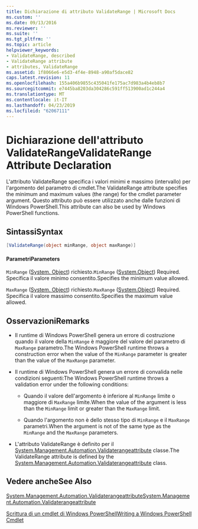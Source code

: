```yaml
---
title: Dichiarazione di attributo ValidateRange | Microsoft Docs
ms.custom: ''
ms.date: 09/13/2016
ms.reviewer: ''
ms.suite: ''
ms.tgt_pltfrm: ''
ms.topic: article
helpviewer_keywords:
- ValidateRange, described
- ValidateRange attribute
- attributes, ValidateRange
ms.assetid: 1f8066e6-e5d3-4f4e-8948-a90af5dace82
caps.latest.revision: 11
ms.openlocfilehash: 155a406b9855c435041fe175ac7d983a4b4eb8b7
ms.sourcegitcommit: e7445ba8203da304286c591ff513900ad1c244a4
ms.translationtype: MT
ms.contentlocale: it-IT
ms.lasthandoff: 04/23/2019
ms.locfileid: "62067111"
---
```

# <a name="validaterange-attribute-declaration"></a><span data-ttu-id="7cc1a-102">Dichiarazione dell'attributo ValidateRange</span><span class="sxs-lookup"><span data-stu-id="7cc1a-102">ValidateRange Attribute Declaration</span></span>

<span data-ttu-id="7cc1a-103">L'attributo ValidateRange specifica i valori minimi e massimo (intervallo) per l'argomento del parametro di cmdlet.</span><span class="sxs-lookup"><span data-stu-id="7cc1a-103">The ValidateRange attribute specifies the minimum and maximum values (the range) for the cmdlet parameter argument.</span></span> <span data-ttu-id="7cc1a-104">Questo attributo può essere utilizzato anche dalle funzioni di Windows PowerShell.</span><span class="sxs-lookup"><span data-stu-id="7cc1a-104">This attribute can also be used by Windows PowerShell functions.</span></span>

## <a name="syntax"></a><span data-ttu-id="7cc1a-105">Sintassi</span><span class="sxs-lookup"><span data-stu-id="7cc1a-105">Syntax</span></span>

```csharp
[ValidateRange(object minRange, object maxRange)]
```

#### <a name="parameters"></a><span data-ttu-id="7cc1a-106">Parametri</span><span class="sxs-lookup"><span data-stu-id="7cc1a-106">Parameters</span></span>

<span data-ttu-id="7cc1a-107">`MinRange` ([System. Object](/dotnet/api/system.object)) richiesto.</span><span class="sxs-lookup"><span data-stu-id="7cc1a-107">`MinRange` ([System.Object](/dotnet/api/system.object)) Required.</span></span> <span data-ttu-id="7cc1a-108">Specifica il valore minimo consentito.</span><span class="sxs-lookup"><span data-stu-id="7cc1a-108">Specifies the minimum value allowed.</span></span>

<span data-ttu-id="7cc1a-109">`MaxRange` ([System. Object](/dotnet/api/system.object)) richiesto.</span><span class="sxs-lookup"><span data-stu-id="7cc1a-109">`MaxRange` ([System.Object](/dotnet/api/system.object)) Required.</span></span> <span data-ttu-id="7cc1a-110">Specifica il valore massimo consentito.</span><span class="sxs-lookup"><span data-stu-id="7cc1a-110">Specifies the maximum value allowed.</span></span>

## <a name="remarks"></a><span data-ttu-id="7cc1a-111">Osservazioni</span><span class="sxs-lookup"><span data-stu-id="7cc1a-111">Remarks</span></span>

- <span data-ttu-id="7cc1a-112">Il runtime di Windows PowerShell genera un errore di costruzione quando il valore della `MinRange` è maggiore del valore del parametro di `MaxRange` parametro.</span><span class="sxs-lookup"><span data-stu-id="7cc1a-112">The Windows PowerShell runtime throws a construction error when the value of the `MinRange` parameter is greater than the value of the `MaxRange` parameter.</span></span>

- <span data-ttu-id="7cc1a-113">Il runtime di Windows PowerShell genera un errore di convalida nelle condizioni seguenti:</span><span class="sxs-lookup"><span data-stu-id="7cc1a-113">The Windows PowerShell runtime throws a validation error under the following conditions:</span></span>

    - <span data-ttu-id="7cc1a-114">Quando il valore dell'argomento è inferiore al `MinRange` limite o maggiore di `MaxRange` limite.</span><span class="sxs-lookup"><span data-stu-id="7cc1a-114">When the value of the argument is less than the `MinRange` limit or greater than the `MaxRange` limit.</span></span>

    - <span data-ttu-id="7cc1a-115">Quando l'argomento non è dello stesso tipo di `MinRange` e il `MaxRange` parametri.</span><span class="sxs-lookup"><span data-stu-id="7cc1a-115">When the argument is not of the same type as the `MinRange` and the `MaxRange` parameters.</span></span>

- <span data-ttu-id="7cc1a-116">L'attributo ValidateRange è definito per il [System.Management.Automation.Validaterangeattribute](/dotnet/api/System.Management.Automation.ValidateRangeAttribute) classe.</span><span class="sxs-lookup"><span data-stu-id="7cc1a-116">The ValidateRange attribute is defined by the [System.Management.Automation.Validaterangeattribute](/dotnet/api/System.Management.Automation.ValidateRangeAttribute) class.</span></span>

## <a name="see-also"></a><span data-ttu-id="7cc1a-117">Vedere anche</span><span class="sxs-lookup"><span data-stu-id="7cc1a-117">See Also</span></span>

[<span data-ttu-id="7cc1a-118">System.Management.Automation.Validaterangeattribute</span><span class="sxs-lookup"><span data-stu-id="7cc1a-118">System.Management.Automation.Validaterangeattribute</span></span>](/dotnet/api/System.Management.Automation.ValidateRangeAttribute)

[<span data-ttu-id="7cc1a-119">Scrittura di un cmdlet di Windows PowerShell</span><span class="sxs-lookup"><span data-stu-id="7cc1a-119">Writing a Windows PowerShell Cmdlet</span></span>](./writing-a-windows-powershell-cmdlet.md)
